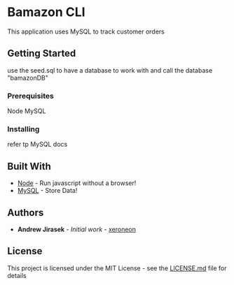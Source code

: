 # Bamazon CLI

This application uses MySQL to track customer orders

## Getting Started

use the seed.sql to have a database to work with and call the database "bamazonDB"

### Prerequisites

Node
MySQL

### Installing

refer tp MySQL docs

## Built With

* [Node](https://nodejs.org/en/docs/) - Run javascript without a browser!
* [MySQL](https://www.mysql.com/) - Store Data!

## Authors

* **Andrew Jirasek** - *Initial work* - [xeroneon](https://github.com/xeroneon)

## License

This project is licensed under the MIT License - see the [LICENSE.md](LICENSE.md) file for details
